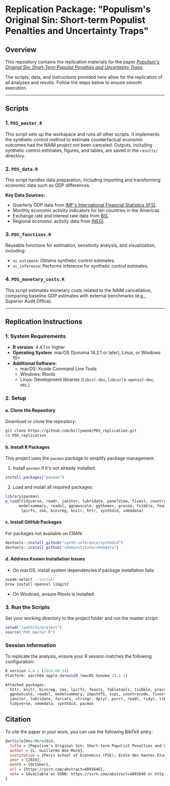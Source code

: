 # Replication Package: "Populism's Original Sin: Short-term Populist Penalties and Uncertainty Traps"

## Overview

This repository contains the replication materials for the paper [_Populism's Original Sin: Short-Term Populist Penalties and Uncertainty Traps_](https://papers.ssrn.com/sol3/papers.cfm?abstract_id=4893646).

The scripts, data, and instructions provided here allow for the replication of all analyses and results. Follow the steps below to ensure smooth execution.

---

## Scripts

### 1. `POS_master.R`
This script sets up the workspace and runs all other scripts. It implements the synthetic control method to estimate counterfactual economic outcomes had the NAIM project not been canceled. Outputs, including synthetic control estimates, figures, and tables, are saved in the `results/` directory.

### 2. `POS_data.R`
This script handles data preparation, including importing and transforming economic data such as GDP differences.

**Key Data Sources:**
- Quarterly GDP data from [IMF's International Financial Statistics (IFS)](https://data.imf.org/?sk=4c514d48-b6ba-49ed-8ab9-52b0c1a0179b).
- Monthly economic activity indicators for ten countries in the Americas.
- Exchange rate and interest rate data from [BIS](https://data.bis.org/topics/EER).
- Regional economic activity data from [INEGI](https://www.inegi.org.mx/temas/itaee/).

### 3. `POS_functions.R`
Reusable functions for estimation, sensitivity analysis, and visualization, including:
- `sc_estimate`: Obtains synthetic control estimates.
- `sc_inference`: Performs inference for synthetic control estimates.

### 4. `POS_monetary_costs.R`
This script estimates monetary costs related to the NAIM cancellation, comparing baseline GDP estimates with external benchmarks (e.g., Superior Audit Office).

---

## Replication Instructions

### 1. System Requirements

- **R version**: 4.4.1 or higher
- **Operating System**: macOS (Sonoma 14.2.1 or later), Linux, or Windows 10+
- **Additional Software**:
  - macOS: Xcode Command Line Tools
  - Windows: Rtools
  - Linux: Development libraries (`libssl-dev`, `libcurl4-openssl-dev`, etc.)

### 2. Setup

#### a. Clone the Repository
Download or clone the repository:
```bash
git clone https://github.com/billywoom/POS_replication.git
cd POS_replication
```

#### b. Install R Packages
This project uses the `pacman` package to simplify package management.

1. Install `pacman` if it's not already installed:
```r
install.packages("pacman")
```
    
2. Load and install all required packages:
```r
library(pacman)
p_load(tidyverse, readr, janitor, lubridate, panelView, fixest, countrycode, scpi, imputeTS,
      modelsummary, readxl, ggnewscale, ggthemes, pracma, tsibble, feasts, fabletools,
       lpirfs, zoo, binsreg, knitr, httr, synthdid, vdemdata)        
```

#### c. Install GitHub Packages
For packages not available on CRAN:
```r
devtools::install_github("synth-inference/synthdid")
devtools::install_github("vdeminstitute/vdemdata")
```

#### d. Address Known Installation Issues

- On macOS, install system dependencies if package installation fails:
```bash
xcode-select --install
brew install openssl libgit2
```
- On Windows, ensure Rtools is installed.

### 3. Run the Scripts

Set your working directory to the project folder and run the master script:
```r
setwd("/path/to/project")
source("POS_master.R")
```

### Session Information

To replicate the analysis, ensure your R session matches the following configuration:

```r
R version 4.4.1 (2024-06-14)
Platform: aarch64-apple-darwin20 (macOS Sonoma 14.2.1)

Attached packages:
- httr, knitr, binsreg, zoo, lpirfs, feasts, fabletools, tsibble, pracma, ggthemes,
  ggnewscale, readxl, modelsummary, imputeTS, scpi, countrycode, fixest, panelView,
  janitor, lubridate, forcats, stringr, dplyr, purrr, readr, tidyr, tibble, ggplot2,
  tidyverse, vdemdata, synthdid, pacman
```

## Citation
To cite the paper in your work, you can use the following BibTeX entry:

```bibtex
@article{Woo-Mora2024,
  title = {Populism's Original Sin: Short-term Populist Penalties and Uncertainty Traps},
  author = {L. Guillermo Woo-Mora},
  institution = {Paris School of Economics (PSE); Ecole des Hautes Etudes en Sciences Sociales (EHESS)},
  year = {2024},
  month = {October},
  url = {https://ssrn.com/abstract=4893646},
  note = {Available at SSRN: https://ssrn.com/abstract=4893646 or http://dx.doi.org/10.2139/ssrn.4893646}
}
```
